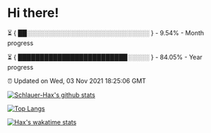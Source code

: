 # Hi there!

⏳ { ██░░░░░░░░░░░░░░░░░░░░░░░░░░░░ } - 9.54% - Month progress

⏳ { █████████████████████████░░░░░ } - 84.05% - Year progress

⏰ Updated on Wed, 03 Nov 2021 18:25:06 GMT


[![Schlauer-Hax's github stats](https://github-readme-stats.vercel.app/api?username=Schlauer-Hax&show_icons=true&theme=dark&count_private=true)](https://github.com/Schlauer-Hax)


[![Top Langs](https://github-readme-stats.vercel.app/api/top-langs/?username=Schlauer-Hax&layout=compact&theme=dark)](https://github.com/Schlauer-Hax?tab=repositories)


[![Hax's wakatime stats](https://github-readme-stats.vercel.app/api/wakatime?username=Hax&theme=dark)](https://wakatime.com/@Hax)

